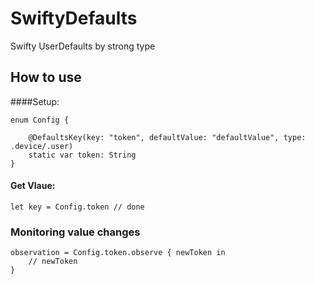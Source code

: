 # SwiftyDefaults
Swifty UserDefaults by strong type

## How to use

####Setup:


```
enum Config {

	@DefaultsKey(key: "token", defaultValue: "defaultValue", type: .device/.user)
	static var token: String
}

```

#### Get Vlaue:

```
let key = Config.token // done
```

### Monitoring value changes

```
observation = Config.token.observe { newToken in
	// newToken
}
```